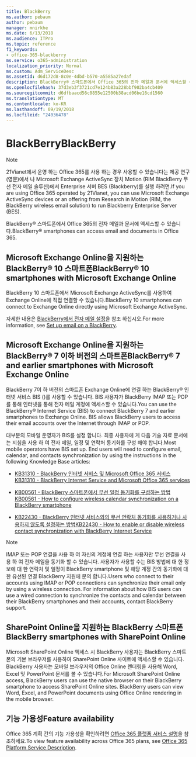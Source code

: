 ```yaml
---
title: BlackBerry
ms.author: pebaum
author: pebaum
manager: mnirkhe
ms.date: 6/13/2018
ms.audience: ITPro
ms.topic: reference
f1_keywords:
- office-365-blackberry
ms.service: o365-administration
localization_priority: Normal
ms.custom: Adm_ServiceDesc
ms.assetid: d6d172d8-8c0e-4dbd-b570-a5585a27edaf
description: BlackBerry® 스마트폰에서 Office 365의 전자 메일과 문서에 액세스할 수 있습니다.
ms.openlocfilehash: 37d3eb3f3721cd7e124b83a228bbf902ba4cb409
ms.sourcegitcommit: d6dfbaacd56c0855e12500b38acd06be16cd1560
ms.translationtype: MT
ms.contentlocale: ko-KR
ms.lasthandoff: 09/19/2018
ms.locfileid: "24036478"
---
```

# <a name="blackberry"></a><span data-ttu-id="619bb-103">BlackBerry</span><span class="sxs-lookup"><span data-stu-id="619bb-103">BlackBerry</span></span>

> [!NOTE]
> <span data-ttu-id="619bb-104">21Vianet에서 운영 하는 Office 365를 사용 하는 경우 사용할 수 있습니다는 제공 연구 (영문)에서 나 Microsoft Exchange ActiveSync 장치 Motion (RIM BlackBerry 무선 전자 메일 솔루션)에서 Enterprise 서버 BES (Blackberry)를 실행 하려면.</span><span class="sxs-lookup"><span data-stu-id="619bb-104">If you are using Office 365 operated by 21Vianet, you can use Microsoft Exchange ActiveSync devices or an offering from Research in Motion (RIM, the BlackBerry wireless email solution) to run Blackberry Enterprise Server (BES).</span></span> 
  
<span data-ttu-id="619bb-105">BlackBerry® 스마트폰에서 Office 365의 전자 메일과 문서에 액세스할 수 있습니다.</span><span class="sxs-lookup"><span data-stu-id="619bb-105">BlackBerry® smartphones can access email and documents in Office 365.</span></span>
  
## <a name="blackberry-10-smartphones-with-microsoft-exchange-online"></a><span data-ttu-id="619bb-106">Microsoft Exchange Online을 지원하는 BlackBerry® 10 스마트폰</span><span class="sxs-lookup"><span data-stu-id="619bb-106">BlackBerry® 10 smartphones with Microsoft Exchange Online</span></span>

<span data-ttu-id="619bb-107">BlackBerry 10 스마트폰에서 Microsoft Exchange ActiveSync를 사용하여 Exchange Online에 직접 연결할 수 있습니다.</span><span class="sxs-lookup"><span data-stu-id="619bb-107">BlackBerry 10 smartphones can connect to Exchange Online directly using Microsoft Exchange ActiveSync.</span></span>
  
<span data-ttu-id="619bb-108">자세한 내용은 [BlackBerry에서 전자 메일 설정](https://go.microsoft.com/fwlink/?linkid=863394)을 참조 하십시오.</span><span class="sxs-lookup"><span data-stu-id="619bb-108">For more information, see [Set up email on a BlackBerry](https://go.microsoft.com/fwlink/?linkid=863394).</span></span>
  
## <a name="blackberry-7-and-earlier-smartphones-with-microsoft-exchange-online"></a><span data-ttu-id="619bb-109">Microsoft Exchange Online을 지원하는 BlackBerry® 7 이하 버전의 스마트폰</span><span class="sxs-lookup"><span data-stu-id="619bb-109">BlackBerry® 7 and earlier smartphones with Microsoft Exchange Online</span></span>

<span data-ttu-id="619bb-p101">BlackBerry 7이 하 버전의 스마트폰 Exchange Online에 연결 하는 BlackBerry® 인터넷 서비스 BIS ()를 사용할 수 있습니다. BIS 사용자가 BlackBerry IMAP 또는 POP를 통해 인터넷을 통해 전자 메일 계정에 액세스할 수 있습니다.</span><span class="sxs-lookup"><span data-stu-id="619bb-p101">You can use the BlackBerry® Internet Service (BIS) to connect BlackBerry 7 and earlier smartphones to Exchange Online. BIS allows BlackBerry users to access their email accounts over the Internet through IMAP or POP.</span></span>
  
<span data-ttu-id="619bb-p102">대부분의 모바일 운영자가 BIS를 설정 합니다. 최종 사용자에 게 다음 기술 자료 문서에는 지침을 사용 하 여 전자 메일, 일정 및 연락처 동기화를 구성 해야 합니다.</span><span class="sxs-lookup"><span data-stu-id="619bb-p102">Most mobile operators have BIS set up. End users will need to configure email, calendar, and contacts synchronization by using the instructions in the following Knowledge Base articles:</span></span>
  
- [<span data-ttu-id="619bb-114">KB31310 - BlackBerry 인터넷 서비스 및 Microsoft Office 365 서비스</span><span class="sxs-lookup"><span data-stu-id="619bb-114">KB31310 - BlackBerry Internet Service and Microsoft Office 365 services</span></span>](http://go.microsoft.com/fwlink/?LinkID=826158&amp;clcid=0x409)
    
- [<span data-ttu-id="619bb-115">KB00561 - BlackBerry 스마트폰에서 무선 일정 동기화를 구성하는 방법</span><span class="sxs-lookup"><span data-stu-id="619bb-115">KB00561 - How to configure wireless calendar synchronization on a BlackBerry smartphone</span></span>](http://go.microsoft.com/fwlink/?LinkID=826160&amp;clcid=0x409)
    
- [<span data-ttu-id="619bb-116">KB22430 - BlackBerry 인터넷 서비스와의 무선 연락처 동기화를 사용하거나 사용하지 않도록 설정하는 방법</span><span class="sxs-lookup"><span data-stu-id="619bb-116">KB22430 - How to enable or disable wireless contact synchronization with BlackBerry Internet Service</span></span>](http://go.microsoft.com/fwlink/?LinkID=826161&amp;clcid=0x409)
    
> [!NOTE]
> <span data-ttu-id="619bb-p103">IMAP 또는 POP 연결을 사용 하 여 자신의 계정에 연결 하는 사용자만 무선 연결을 사용 하 여 전자 메일을 동기화 할 수 있습니다. 사용자가 사용할 수는 BIS 방법에 대 한 정보에 대 한 연락처 및 일정이 BlackBerry smartphone 및 해당 계정 간의 동기화에 대 한 유선된 연결 BlackBerry 지원에 문의 합니다.</span><span class="sxs-lookup"><span data-stu-id="619bb-p103">Users who connect to their accounts using IMAP or POP connections can synchronize their email only by using a wireless connection. For information about how BIS users can use a wired connection to synchronize the contacts and calendar between their BlackBerry smartphones and their accounts, contact BlackBerry support.</span></span> 
  
## <a name="blackberry-smartphones-with-sharepoint-online"></a><span data-ttu-id="619bb-119">SharePoint Online을 지원하는 BlackBerry 스마트폰</span><span class="sxs-lookup"><span data-stu-id="619bb-119">BlackBerry smartphones with SharePoint Online</span></span>

<span data-ttu-id="619bb-p104">Microsoft SharePoint Online 액세스 시 BlackBerry 사용자는 BlackBerry 스마트폰의 기본 브라우저를 사용하여 SharePoint Online 사이트에 액세스할 수 있습니다. BlackBerry 사용자는 모바일 브라우저의 Office Online 렌더링을 사용해 Word, Excel 및 PowerPoint 문서를 볼 수 있습니다.</span><span class="sxs-lookup"><span data-stu-id="619bb-p104">For Microsoft SharePoint Online access, BlackBerry users can use the native browser on their BlackBerry smartphone to access SharePoint Online sites. BlackBerry users can view Word, Excel, and PowerPoint documents using Office Online rendering in the mobile browser.</span></span>
  
## <a name="feature-availability"></a><span data-ttu-id="619bb-122">기능 가용성</span><span class="sxs-lookup"><span data-stu-id="619bb-122">Feature availability</span></span>

<span data-ttu-id="619bb-123">Office 365 계획 간의 기능 가용성을 확인하려면 [Office 365 플랫폼 서비스 설명](https://technet.microsoft.com/en-us/library/office-365-platform-service-description.aspx)을 참조하세요.</span><span class="sxs-lookup"><span data-stu-id="619bb-123">To view feature availability across Office 365 plans, see [Office 365 Platform Service Description](https://technet.microsoft.com/en-us/library/office-365-platform-service-description.aspx).</span></span>
  

